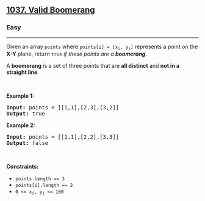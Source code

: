 <h2><a href="https://leetcode.com/problems/valid-boomerang/?envType=problem-list-v2&envId=array">1037. Valid Boomerang</a></h2><h3>Easy</h3><hr><p>Given an array <code>points</code> where <code>points[i] = [x<sub>i</sub>, y<sub>i</sub>]</code> represents a point on the <strong>X-Y</strong> plane, return <code>true</code> <em>if these points are a <strong>boomerang</strong></em>.</p>

<p>A <strong>boomerang</strong> is a set of three points that are <strong>all distinct</strong> and <strong>not in a straight line</strong>.</p>

<p>&nbsp;</p>
<p><strong class="example">Example 1:</strong></p>
<pre><strong>Input:</strong> points = [[1,1],[2,3],[3,2]]
<strong>Output:</strong> true
</pre><p><strong class="example">Example 2:</strong></p>
<pre><strong>Input:</strong> points = [[1,1],[2,2],[3,3]]
<strong>Output:</strong> false
</pre>
<p>&nbsp;</p>
<p><strong>Constraints:</strong></p>

<ul>
	<li><code>points.length == 3</code></li>
	<li><code>points[i].length == 2</code></li>
	<li><code>0 &lt;= x<sub>i</sub>, y<sub>i</sub> &lt;= 100</code></li>
</ul>
